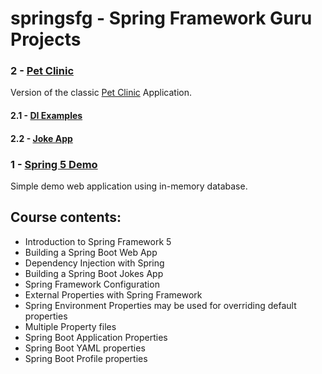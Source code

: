 # springsfg - Spring Framework Guru Projects

### 2 - [Pet Clinic](petclinic) 
Version of the classic [Pet Clinic](https://github.com/spring-projects/spring-petclinic) Application.

#### 2.1 - [DI Examples](depinjexamples)

#### 2.2 - [Joke App](jokes)

### 1 - [Spring 5 Demo](spring5demo)
 Simple demo web application using in-memory database.

## Course contents:

* Introduction to Spring Framework 5
* Building a Spring Boot Web App
* Dependency Injection with Spring
* Building a Spring Boot Jokes App
* Spring Framework Configuration
* External Properties with Spring Framework
* Spring Environment Properties may be used for overriding default properties
* Multiple Property files
* Spring Boot Application Properties
* Spring Boot YAML properties
* Spring Boot Profile properties